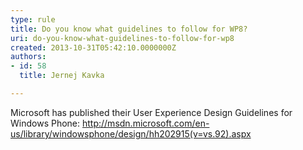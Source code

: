 ```yaml
---
type: rule
title: Do you know what guidelines to follow for WP8?
uri: do-you-know-what-guidelines-to-follow-for-wp8
created: 2013-10-31T05:42:10.0000000Z
authors:
- id: 58
  title: Jernej Kavka

---
```




<span class='intro'> Microsoft has published their User Experience Design Guidelines for Windows Phone&#58;
<a href="http&#58;//msdn.microsoft.com/en-us/library/windowsphone/design/hh202915%28v=vs.92%29.aspx" target="_blank">http&#58;//msdn.microsoft.com/en-us/library/windowsphone/design/hh202915(v=vs.92).aspx</a> </span>




